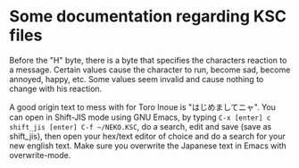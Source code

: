 # Some documentation regarding KSC files

Before the "H" byte, there is a byte that specifies the characters reaction
to a message. Certain values cause the character to run, become sad, become
annoyed, happy, etc. Some values seem invalid and cause nothing to change
with his reaction.

A good origin text to mess with for Toro Inoue is "はじめましてニャ". You
can open in Shift-JIS mode using GNU Emacs, by typing `C-x [enter] c
shift_jis [enter] C-f ~/NEKO.KSC`, do a search, edit and save (save as
shift_jis), then open your hex/text editor of choice and do a search for
your new english text. Make sure you overwrite the Japanese text in Emacs
with overwrite-mode.
